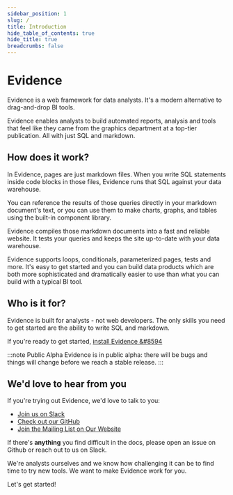 ```yaml
---
sidebar_position: 1
slug: /
title: Introduction
hide_table_of_contents: true
hide_title: true
breadcrumbs: false
---
```


<h1 class="community-header">Evidence</h1>

Evidence is a web framework for data analysts. It's a modern alternative to drag-and-drop BI tools. 

Evidence enables analysts to build automated reports, analysis and tools that feel like they came from the graphics department at a top-tier publication. All with just SQL and markdown.

## How does it work? 
In Evidence, pages are just markdown files. When you write SQL statements inside code blocks in those files, Evidence runs that SQL against your data warehouse.

You can reference the results of those queries directly in your markdown document's text, or you can use them to make charts, graphs, and tables using the built-in component library. 

Evidence compiles those markdown documents into a fast and reliable website. It tests your queries and keeps the site up-to-date with your data warehouse.

Evidence supports loops, conditionals, parameterized pages, tests and more. It's easy to get started and you can build data products which are both more sophisticated and dramatically easier to use than what you can build with a typical BI tool.

## Who is it for? 
Evidence is built for analysts - not web developers. The only skills you need to get started are the ability to write SQL and markdown.

If you're ready to get started, [install Evidence &#8594](/getting-started/install-evidence)

:::note Public Alpha
Evidence is in public alpha: there will be bugs and things will change before we reach a stable release.
:::

<h2>We'd love to hear from you</h2>

If you're trying out Evidence, we'd love to talk to you:
* [Join us on Slack](https://join.slack.com/t/evidencedev/shared_invite/zt-uda6wp6a-hP6Qyz0LUOddwpXW5qG03Q)
* [Check out our GitHub](https://github.com/evidence-dev/evidence)
* [Join the Mailing List on Our Website](https://evidence.dev)

If there's **anything** you find difficult in the docs, please open an issue on Github or reach out to us on Slack.

We're analysts ourselves and we know how challenging it can be to find time to try new tools. We want to make Evidence work for you.

Let's get started!

